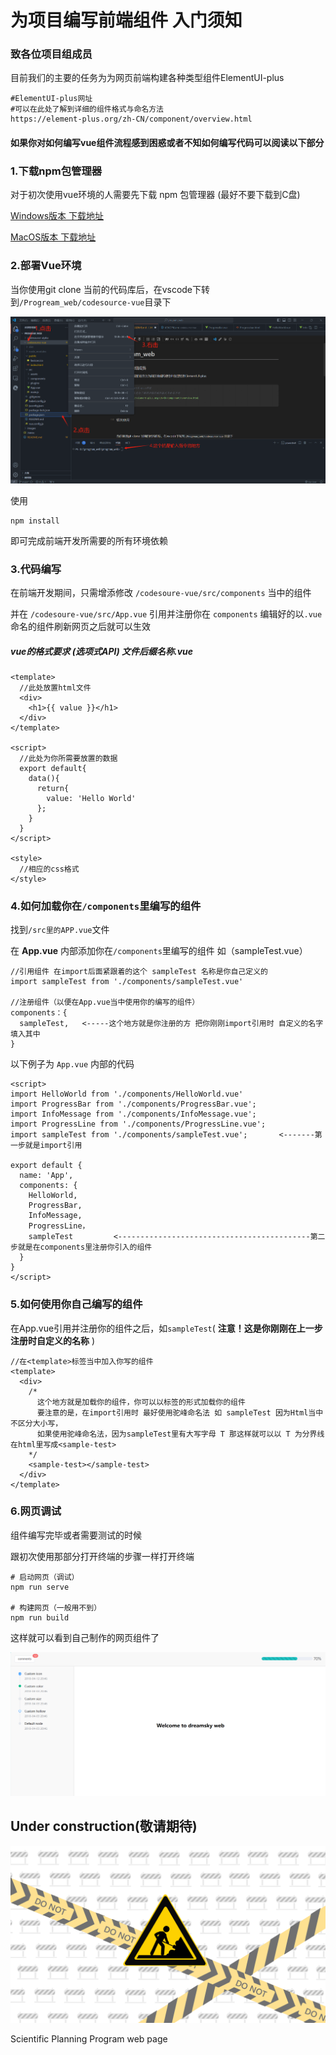 # 为项目编写前端组件 入门须知

### 致各位项目组成员

目前我们的主要的任务为为网页前端构建各种类型组件ElementUI-plus

```
#ElementUI-plus网址
#可以在此处了解到详细的组件格式与命名方法
https://element-plus.org/zh-CN/component/overview.html
```

#### 如果你对如何编写vue组件流程感到困惑或者不知如何编写代码可以阅读以下部分

### 1.下载npm包管理器

对于初次使用vue环境的人需要先下载 npm 包管理器 (最好不要下载到C盘)

[Windows版本 下载地址](https://nodejs.org/dist/v22.11.0/node-v22.11.0-x64.msi)

[MacOS版本 下载地址](https://nodejs.org/dist/v22.11.0/node-v22.11.0.pkg)

### 2.部署Vue环境

当你使用git clone 当前的代码库后，在vscode下转到`/Progream_web/codesource-vue`目录下

![1731245343250](images/README/1731245343250.png)

使用

```
npm install
```

即可完成前端开发所需要的所有环境依赖

### 3.代码编写

在前端开发期间，只需增添修改  `/codesoure-vue/src/components` 当中的组件

并在 `/codesoure-vue/src/App.vue` 引用并注册你在 `components` 编辑好的以`.vue`命名的组件刷新网页之后就可以生效

##### vue的格式要求 (选项式API) 文件后缀名称.vue

```
<template>
  //此处放置html文件
  <div>
    <h1>{{ value }}</h1>
  </div>
</template>

<script>
  //此处为你所需要放置的数据
  export default{
    data(){
      return{
        value: 'Hello World'
      };
    }
  }
</script>

<style>
  //相应的css格式
</style>
```

### 4.如何加载你在`/components`里编写的组件

找到`/src里的APP.vue`文件

在 **App.vue** 内部添加你在`/components`里编写的组件 如（sampleTest.vue）

```
//引用组件 在import后面紧跟着的这个 sampleTest 名称是你自己定义的
import sampleTest from './components/sampleTest.vue'

//注册组件（以便在App.vue当中使用你的编写的组件）
components：{
  sampleTest,   <-----这个地方就是你注册的方 把你刚刚import引用时 自定义的名字填入其中
}
```

以下例子为 `App.vue` 内部的代码

```
<script>
import HelloWorld from './components/HelloWorld.vue'
import ProgressBar from './components/ProgressBar.vue';
import InfoMessage from './components/InfoMessage.vue';
import ProgressLine from './components/ProgressLine.vue';
import sampleTest from './components/sampleTest.vue';       <-------第一步就是import引用

export default {
  name: 'App',
  components: {
    HelloWorld,
    ProgressBar,
    InfoMessage,
    ProgressLine，
    sampleTest         <-------------------------------------------第二步就是在components里注册你引入的组件
  }
}
</script>
```

### 5.如何使用你自己编写的组件

在App.vue引用并注册你的组件之后，如`sampleTest`( **注意！这是你刚刚在上一步注册时自定义的名称** )

```
//在<template>标签当中加入你写的组件
<template>
  <div>
    /*
      这个地方就是加载你的组件，你可以以标签的形式加载你的组件
      要注意的是，在import引用时 最好使用驼峰命名法 如 sampleTest 因为Html当中不区分大小写，
      如果使用驼峰命名法，因为sampleTest里有大写字母 T 那这样就可以以 T 为分界线在html里写成<sample-test>
    */
    <sample-test></sample-test>   
  </div>
</template>
```

### 6.网页调试

组件编写完毕或者需要测试的时候

跟初次使用那部分打开终端的步骤一样打开终端

```
# 启动网页（调试）
npm run serve

# 构建网页（一般用不到）
npm run build
```

这样就可以看到自己制作的网页组件了

![1731245323824](images/README/1731245323824.png)

## Under construction(敬请期待)

![1731245330925](images/README/1731245330925.png)

Scientific Planning Program web page

